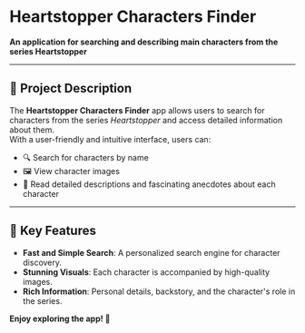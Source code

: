 # **Heartstopper Characters Finder**  
**An application for searching and describing main characters from the series Heartstopper**  

---

## 📖 **Project Description**  
The **Heartstopper Characters Finder** app allows users to search for characters from the series *Heartstopper* and access detailed information about them.  
With a user-friendly and intuitive interface, users can:  
- 🔍 Search for characters by name  
- 🖼️ View character images  
- 📜 Read detailed descriptions and fascinating anecdotes about each character  

---

## 🎯 **Key Features**  
- **Fast and Simple Search**: A personalized search engine for character discovery.  
- **Stunning Visuals**: Each character is accompanied by high-quality images.  
- **Rich Information**: Personal details, backstory, and the character's role in the series.  


**Enjoy exploring the app! 🎉**
